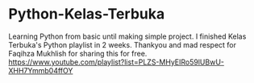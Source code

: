 # Python-Kelas-Terbuka
Learning Python from basic until making simple project. I finished Kelas Terbuka's Python playlist in 2 weeks. Thankyou and mad respect for Faqihza Mukhlish for sharing this for free. https://www.youtube.com/playlist?list=PLZS-MHyEIRo59lUBwU-XHH7Ymmb04ffOY
